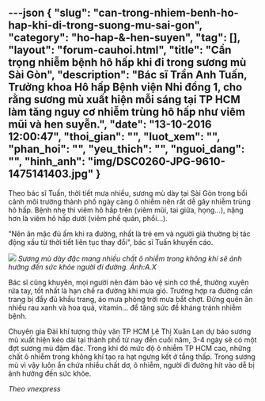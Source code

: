 ---json
{
    "slug": "can-trong-nhiem-benh-ho-hap-khi-di-trong-suong-mu-sai-gon",
    "category": "ho-hap-&-hen-suyen",
    "tag": [],
    "layout": "forum-cauhoi.html",
    "title": "Cẩn trọng nhiễm bệnh hô hấp khi đi trong sương mù Sài Gòn",
    "description": "Bác sĩ Trần Anh Tuấn, Trưởng khoa Hô hấp Bệnh viện Nhi đồng 1, cho rằng sương mù xuất hiện mỗi sáng tại TP HCM làm tăng nguy cơ nhiễm trùng hô hấp như viêm mũi và hen suyễn.",
    "date": "13-10-2016 12:00:47",
    "thoi_gian": "",
    "luot_xem": "",
    "phan_hoi": "",
    "yeu_thich": "",
    "nguoi_dang": "",
    "hinh_anh": "img/DSC0260-JPG-9610-1475141403.jpg"
}
---
Theo bác sĩ Tuấn, thời tiết mưa nhiều, sương mù dày tại Sài Gòn trong bối cảnh môi trường thành phố ngày càng ô nhiễm nên rất dễ gây nhiễm trùng hô hấp. Bệnh nhẹ thì viêm hô hấp trên (viêm mũi, tai giữa, họng…), nặng hơn là viêm hô hấp dưới (viêm phế quản, phổi…).

"Nên ăn mặc đủ ấm khi ra đường, nhất là trẻ em và người già thường bị tác động xấu từ thời tiết liên tục thay đổi", bác sĩ Tuấn khuyến cáo. 

![](http://medihub-forum.vinaas.com/img/DSC0260-JPG-9610-1475141403.jpg)
*Sương mù dày đặc mang nhiều chất ô nhiễm trong không khí sẽ ảnh hưởng đến sức khỏe người đi đường. Ảnh:A.X*

Bác sĩ cũng khuyên, mọi người nên đảm bảo vệ sinh cơ thể, thường xuyên rửa tay, tốt nhất là hạn chế ra đường khi mưa gió. Trường hợp ra đường cần trang bị đầy đủ khẩu trang, áo mưa phòng trời mưa bất chợt. Đừng quên ăn nhiều rau xanh và hoa quả, vitamin... để tăng sức đề kháng tránh nhiễm bệnh.

Chuyên gia Đài khí tượng thủy văn TP HCM Lê Thị Xuân Lan dự báo sương mù xuất hiện kéo dài tại thành phố từ nay đến cuối năm, 3-4 ngày sẽ có một đợt sương mù đậm đặc. Trong khi đó mức độ ô nhiễm TP HCM cao, những chất ô nhiễm trong không khí tạo ra hạt ngưng kết ở tầng thấp. Trong sương mù vì vậy luôn ẩn chứa nhiều chất dơ, ô nhiễm, người đi đường hít vào dễ bị ảnh hưởng đến sức khỏe.

*Theo vnexpress*